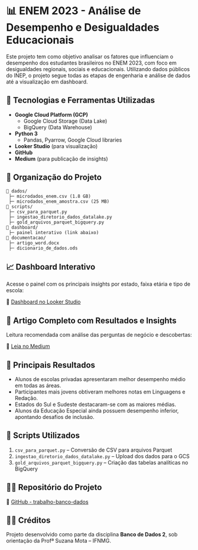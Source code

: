 
# 📊 ENEM 2023 - Análise de Desempenho e Desigualdades Educacionais

Este projeto tem como objetivo analisar os fatores que influenciam o desempenho dos estudantes brasileiros no ENEM 2023, com foco em desigualdades regionais, sociais e educacionais. Utilizando dados públicos do INEP, o projeto segue todas as etapas de engenharia e análise de dados até a visualização em dashboard.

## 🔧 Tecnologias e Ferramentas Utilizadas

- **Google Cloud Platform (GCP)**
  - Google Cloud Storage (Data Lake)
  - BigQuery (Data Warehouse)
- **Python 3**
  - Pandas, Pyarrow, Google Cloud libraries
- **Looker Studio** (para visualização)
- **GitHub**
- **Medium** (para publicação de insights)

## 📁 Organização do Projeto

```
📂 dados/
 ├─ microdados_enem.csv (1.8 GB)
 ├─ microdados_enem_amostra.csv (25 MB)
📂 scripts/
 ├─ csv_para_parquet.py
 ├─ ingestao_diretorio_dados_datalake.py
 ├─ gold_arquivos_parquet_bigquery.py
📂 dashboard/
 ├─ painel interativo (link abaixo)
📂 documentacao/
 ├─ artigo_word.docx
 ├─ dicionario_de_dados.ods
```

## 📈 Dashboard Interativo

Acesse o painel com os principais insights por estado, faixa etária e tipo de escola:

🔗 [Dashboard no Looker Studio](https://lookerstudio.google.com/u/0/reporting/9456f01c-897f-4b2d-90e8-b1c87b1508a4/page/EtNPF)

## 📝 Artigo Completo com Resultados e Insights

Leitura recomendada com análise das perguntas de negócio e descobertas:

🔗 [Leia no Medium](https://medium.com/@efafc/instituto-federal-do-norte-de-minas-gerais-ifnmg-a7ddf45bdfb0)

## 📌 Principais Resultados

- Alunos de escolas privadas apresentaram melhor desempenho médio em todas as áreas.
- Participantes mais jovens obtiveram melhores notas em Linguagens e Redação.
- Estados do Sul e Sudeste destacaram-se com as maiores médias.
- Alunos da Educação Especial ainda possuem desempenho inferior, apontando desafios de inclusão.

## 📂 Scripts Utilizados

1. `csv_para_parquet.py` – Conversão de CSV para arquivos Parquet
2. `ingestao_diretorio_dados_datalake.py` – Upload dos dados para o GCS
3. `gold_arquivos_parquet_bigquery.py` – Criação das tabelas analíticas no BigQuery

## 👨‍💻 Repositório do Projeto

🔗 [GitHub - trabalho-banco-dados](https://codespaces.new/ErickFFaCunha/trabalho-banco-dados)

## 👩‍🏫 Créditos

Projeto desenvolvido como parte da disciplina **Banco de Dados 2**, sob orientação da Profª Suzana Mota – IFNMG.
